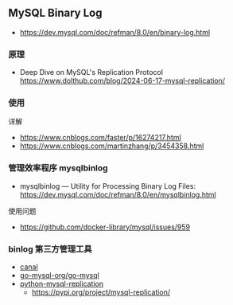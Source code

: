 ## MySQL Binary Log
- https://dev.mysql.com/doc/refman/8.0/en/binary-log.html

### 原理
- Deep Dive on MySQL's Replication Protocol https://www.dolthub.com/blog/2024-06-17-mysql-replication/

### 使用
详解
- https://www.cnblogs.com/faster/p/16274217.html
- https://www.cnblogs.com/martinzhang/p/3454358.html


### 管理效率程序 mysqlbinlog
- mysqlbinlog — Utility for Processing Binary Log Files: https://dev.mysql.com/doc/refman/8.0/en/mysqlbinlog.html

使用问题
- https://github.com/docker-library/mysql/issues/959

### binlog 第三方管理工具
- [canal](https://github.com/alibaba/canal)
- [go-mysql-org/go-mysql](https://github.com/go-mysql-org/go-mysql)
- [python-mysql-replication](https://github.com/julien-duponchelle/python-mysql-replication)
  - https://pypi.org/project/mysql-replication/
